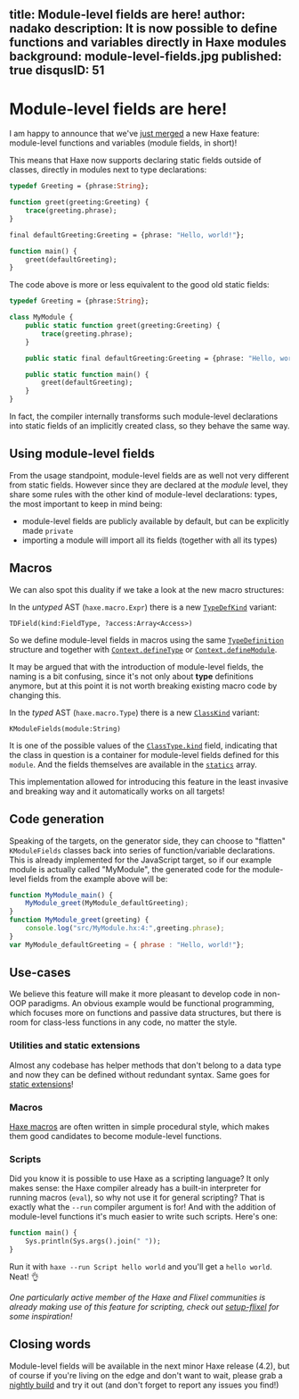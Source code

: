 title: Module-level fields are here!
author: nadako
description: It is now possible to define functions and variables directly in Haxe modules
background: module-level-fields.jpg
published: true
disqusID: 51
---
# Module-level fields are here!

I am happy to announce that we've [just merged](https://github.com/HaxeFoundation/haxe/pull/8460) a new Haxe feature: module-level functions and variables (module fields, in short)!

This means that Haxe now supports declaring static fields outside of classes, directly in modules next to type declarations:

```haxe
typedef Greeting = {phrase:String};

function greet(greeting:Greeting) {
	trace(greeting.phrase);
}

final defaultGreeting:Greeting = {phrase: "Hello, world!"};

function main() {
	greet(defaultGreeting);
}
```

The code above is more or less equivalent to the good old static fields:

```haxe
typedef Greeting = {phrase:String};

class MyModule {
	public static function greet(greeting:Greeting) {
		trace(greeting.phrase);
	}

	public static final defaultGreeting:Greeting = {phrase: "Hello, world!"};

	public static function main() {
		greet(defaultGreeting);
	}
}
```

In fact, the compiler internally transforms such module-level declarations into static fields of an implicitly created class, so they behave the same way.

## Using module-level fields

From the usage standpoint, module-level fields are as well not very different from static fields. However since they are declared at the _module_ level, they share some rules with the other kind of module-level declarations: types, the most important to keep in mind being:

 - module-level fields are publicly available by default, but can be explicitly made `private`
 - importing a module will import all its fields (together with all its types)

## Macros

We can also spot this duality if we take a look at the new macro structures:

In the *untyped* AST (`haxe.macro.Expr`) there is a new [`TypeDefKind`](https://api.haxe.org/v/development/haxe/macro/TypeDefKind.html) variant:

```
TDField(kind:FieldType, ?access:Array<Access>)
```

So we define module-level fields in macros using the same [`TypeDefinition`](https://api.haxe.org/v/development/haxe/macro/TypeDefinition.html) structure and together with [`Context.defineType`](https://api.haxe.org/v/development/haxe/macro/Context.html#defineType) or [`Context.defineModule`](https://api.haxe.org/v/development/haxe/macro/Context.html#defineModule).

It may be argued that with the introduction of module-level fields, the naming is a bit confusing, since it's not only about **type** definitions anymore, but at this point it is not worth breaking existing macro code by changing this.

In the *typed* AST (`haxe.macro.Type`) there is a new [`ClassKind`](https://api.haxe.org/v/development/haxe/macro/ClassKind.html) variant:

```
KModuleFields(module:String)
```

It is one of the possible values of the [`ClassType.kind`](https://api.haxe.org/v/development/haxe/macro/ClassType.html#kind) field, indicating that the class in question is a container for module-level fields defined for this `module`. And the fields themselves are available in the [`statics`](https://api.haxe.org/v/development/haxe/macro/ClassType.html#statics) array.

This implementation allowed for introducing this feature in the least invasive and breaking way and it automatically works on all targets!

## Code generation

Speaking of the targets, on the generator side, they can choose to "flatten" `KModuleFields` classes back into series of function/variable declarations. This is already implemented for the JavaScript target, so if our example module is actually called "MyModule", the generated code for the module-level fields from the example above will be:

```js
function MyModule_main() {
	MyModule_greet(MyModule_defaultGreeting);
}
function MyModule_greet(greeting) {
	console.log("src/MyModule.hx:4:",greeting.phrase);
}
var MyModule_defaultGreeting = { phrase : "Hello, world!"};
```

## Use-cases

We believe this feature will make it more pleasant to develop code in non-OOP paradigms. An obvious example would be functional programming, which focuses more on functions and passive data structures, but there is room for class-less functions in any code, no matter the style.

### Utilities and static extensions

Almost any codebase has helper methods that don't belong to a data type and now they can be defined without redundant syntax. Same goes for [static extensions](https://haxe.org/manual/lf-static-extension.html)!

### Macros

[Haxe macros](https://haxe.org/manual/macro.html) are often written in simple procedural style, which makes them good candidates to become module-level functions.

### Scripts

Did you know it is possible to use Haxe as a scripting language? It only makes sense: the Haxe compiler already has a built-in interpreter for running macros (`eval`), so why not use it for general scripting? That is exactly what the `--run` compiler argument is for! And with the addition of module-level functions it's much easier to write such scripts. Here's one:

```haxe
function main() {
	Sys.println(Sys.args().join(" "));
}
```

Run it with `haxe --run Script hello world` and you'll get a `hello world`. Neat! 👌

*One particularly active member of the Haxe and Flixel communities is already making use of this feature for scripting, check out [setup-flixel](https://github.com/HaxeFlixel/setup-flixel) for some inspiration!*

## Closing words

Module-level fields will be available in the next minor Haxe release (4.2), but of course if you're living on the edge and don't want to wait, please grab a [nightly build](https://build.haxe.org/) and try it out (and don't forget to report any issues you find!)
